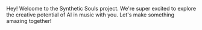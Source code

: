 Hey! Welcome to the Synthetic Souls project. We're super excited to explore the creative potential of AI in music with you. Let's make something amazing together!




